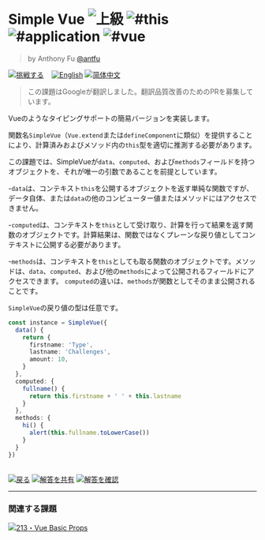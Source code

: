 <!--info-header-start--><h1>Simple Vue <img src="https://img.shields.io/badge/-%E4%B8%8A%E7%B4%9A-red" alt="上級"/> <img src="https://img.shields.io/badge/-%23this-999" alt="#this"/> <img src="https://img.shields.io/badge/-%23application-999" alt="#application"/> <img src="https://img.shields.io/badge/-%23vue-999" alt="#vue"/></h1><blockquote><p>by Anthony Fu <a href="https://github.com/antfu" target="_blank">@antfu</a></p></blockquote><p><a href="https://tsch.js.org/6/play/ja" target="_blank"><img src="https://img.shields.io/badge/-%E6%8C%91%E6%88%A6%E3%81%99%E3%82%8B-3178c6?logo=typescript" alt="挑戦する"/></a> &nbsp;&nbsp;&nbsp;<a href="./README.md" target="_blank"><img src="https://img.shields.io/badge/-English-gray" alt="English"/></a>  <a href="./README.zh-CN.md" target="_blank"><img src="https://img.shields.io/badge/-%E7%AE%80%E4%BD%93%E4%B8%AD%E6%96%87-gray" alt="简体中文"/></a> </p><!--info-header-end-->

> この課題はGoogleが翻訳しました。翻訳品質改善のためのPRを募集しています。

Vueのようなタイピングサポートの簡易バージョンを実装します。

関数名`SimpleVue`（`Vue.extend`または`defineComponent`に類似）を提供することにより、計算済みおよびメソッド内の`this`型を適切に推測する必要があります。

この課題では、SimpleVueが`data`、`computed`、および`methods`フィールドを持つオブジェクトを、それが唯一の引数であることを前提としています。

-`data`は、コンテキスト`this`を公開するオブジェクトを返す単純な関数ですが、データ自体、または`data`の他のコンピューター値またはメソッドにはアクセスできません。

-`computed`は、コンテキストを`this`として受け取り、計算を行って結果を返す関数のオブジェクトです。計算結果は、関数ではなくプレーンな戻り値としてコンテキストに公開する必要があります。

-`methods`は、コンテキストを`this`としても取る関数のオブジェクトです。メソッドは、`data`、`computed`、および他の`methods`によって公開されるフィールドにアクセスできます。 `computed`の違いは、`methods`が関数としてそのまま公開されることです。

`SimpleVue`の戻り値の型は任意です。

```ts
const instance = SimpleVue({
  data() {
    return {
      firstname: 'Type',
      lastname: 'Challenges',
      amount: 10,
    }
  },
  computed: {
    fullname() {
      return this.firstname + ' ' + this.lastname
    }
  },
  methods: {
    hi() {
      alert(this.fullname.toLowerCase())
    }
  }
})
```

<!--info-footer-start--><br><a href="../../README.ja.md" target="_blank"><img src="https://img.shields.io/badge/-%E6%88%BB%E3%82%8B-grey" alt="戻る"/></a> <a href="https://tsch.js.org/6/answer/ja" target="_blank"><img src="https://img.shields.io/badge/-%E8%A7%A3%E7%AD%94%E3%82%92%E5%85%B1%E6%9C%89-teal" alt="解答を共有"/></a> <a href="https://tsch.js.org/6/solutions" target="_blank"><img src="https://img.shields.io/badge/-%E8%A7%A3%E7%AD%94%E3%82%92%E7%A2%BA%E8%AA%8D-de5a77?logo=awesome-lists&logoColor=white" alt="解答を確認"/></a> <hr><h3>関連する課題</h3><a href="https://github.com/type-challenges/type-challenges/tree/master/questions/213-hard-vue-basic-props/README.md" target="_blank"><img src="https://img.shields.io/badge/-213%E3%83%BBVue%20Basic%20Props-red" alt="213・Vue Basic Props"/></a> <!--info-footer-end-->